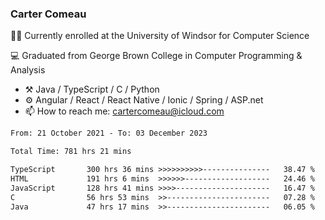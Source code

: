 ### Carter Comeau

🙋‍♂️ Currently enrolled at the University of Windsor for Computer Science

💻 Graduated from George Brown College in Computer Programming & Analysis

- ⚒️ Java / TypeScript / C / Python
- ⚙️ Angular / React / React Native / Ionic / Spring / ASP.net
- 📫 How to reach me: cartercomeau@icloud.com

<!--START_SECTION:waka-->

```txt
From: 21 October 2021 - To: 03 December 2023

Total Time: 781 hrs 21 mins

TypeScript       300 hrs 36 mins >>>>>>>>>>---------------   38.47 %
HTML             191 hrs 6 mins  >>>>>>-------------------   24.46 %
JavaScript       128 hrs 41 mins >>>>---------------------   16.47 %
C                56 hrs 53 mins  >>-----------------------   07.28 %
Java             47 hrs 17 mins  >>-----------------------   06.05 %
```

<!--END_SECTION:waka-->
